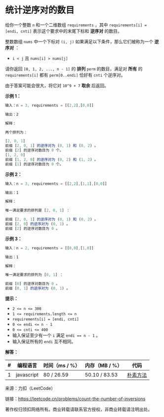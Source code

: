 # 统计逆序对的数目

给你一个整数 `n` 和一个二维数组 `requirements` ，其中 `requirements[i] = [endi, cnti]` 表示这个要求中的末尾下标和 **逆序对** 的数目。

整数数组 `nums` 中一个下标对 `(i, j)` 如果满足以下条件，那么它们被称为一个 **逆序对** ：

- `i < j` 且 `nums[i] > nums[j]`

请你返回 `[0, 1, 2, ..., n - 1]` 的 **排列** `perm` 的数目，满足对 **所有** 的 `requirements[i]` 都有 `perm[0..endi]` 恰好有 `cnti` 个逆序对。

由于答案可能会很大，将它对 `10^9 + 7` **取余** 后返回。

**示例 1：**

``` javascript
输入：n = 3, requirements = [[2,2],[0,0]]

输出：2

解释：

两个排列为：

[2, 0, 1]
前缀 [2, 0, 1] 的逆序对为 (0, 1) 和 (0, 2) 。
前缀 [2] 的逆序对数目为 0 个。
[1, 2, 0]
前缀 [1, 2, 0] 的逆序对为 (0, 2) 和 (1, 2) 。
前缀 [1] 的逆序对数目为 0 个。
```

**示例 2：**

``` javascript
输入：n = 3, requirements = [[2,2],[1,1],[0,0]]

输出：1

解释：

唯一满足要求的排列是 [2, 0, 1] ：

前缀 [2, 0, 1] 的逆序对为 (0, 1) 和 (0, 2) 。
前缀 [2, 0] 的逆序对为 (0, 1) 。
前缀 [2] 的逆序对数目为 0 。
```

**示例 3：**

``` javascript
输入：n = 2, requirements = [[0,0],[1,0]]

输出：1

解释：

唯一满足要求的排列为 [0, 1] ：

前缀 [0] 的逆序对数目为 0 。
前缀 [0, 1] 的逆序对为 (0, 1) 。
``` 

**提示：**

- `2 <= n <= 300`
- `1 <= requirements.length <= n`
- `requirements[i] = [endi, cnti]`
- `0 <= endi <= n - 1`
- `0 <= cnti <= 400`
- 输入保证至少有一个 `i` 满足 `endi == n - 1` 。
- 输入保证所有的 `endi` 互不相同。

**解答：**

**#**|**编程语言**|**时间（ms / %）**|**内存（MB / %）**|**代码**
--|--|--|--|--
1|javascript|80 / 26.59|50.10 / 83.53|[朴素方法](./javascript/ac_v1.js)

来源：力扣（LeetCode）

链接：https://leetcode.cn/problems/count-the-number-of-inversions

著作权归领扣网络所有。商业转载请联系官方授权，非商业转载请注明出处。
